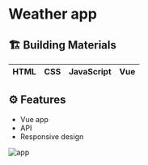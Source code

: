 # Weather app

## 🏗 Building Materials

| HTML | CSS | JavaScript | Vue |
| :--: | :-: | :--------: | :-: |

## ⚙️ Features

- Vue app
- API
- Responsive design

![app](https://github.com/Otabek996/responsive-weather-website/)
